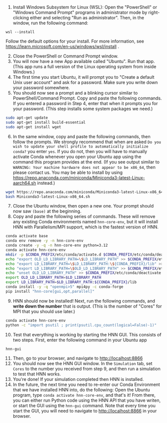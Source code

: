 

1. Install Windows Subsystem for Linux (WSL): Open the "PowerShell" or "Windows Command Prompt" programs in administrator mode by right-clicking either and selecting "Run as administrator". Then, in the window, run the following command:

```
wsl --install
```

Follow the default options for your install. For more information, see https://learn.microsoft.com/en-us/windows/wsl/install .

2. Close the PowerShell or Command Prompt window.
3. You will now have a new App available called "Ubuntu". Run that app. (This app runs a full version of the Linux operating system from inside Windows.)
4. The first time you start Ubuntu, it will prompt you to "Create a default Unix user account" and ask for a password. Make sure you write down your password somewhere.
5. You should now see a prompt and a blinking cursor similar to PowerShell/Command Prompt. Copy and paste the following commands. If you entered a password in Step 4, enter that when it prompts you for your password. (This step installs some system packages we need.)

```bash
sudo apt-get update
sudo apt-get install build-essential
sudo apt-get install wget
```

6. In the same window, copy and paste the following commands, then follow the prompts. We strongly recommend that when are asked  `Do you wish to update your shell profile to automatically initialize conda?` you enter `yes`. If you do not, then you will have to manually activate Conda whenever you open your Ubuntu app using the command this program provides at the end. (If you see output similar to `WARNING: Your machine hardware does not appear to be x86_64`, then please contact us. You may be able to install by using https://repo.anaconda.com/miniconda/Miniconda3-latest-Linux-aarch64.sh instead.)

```bash
wget https://repo.anaconda.com/miniconda/Miniconda3-latest-Linux-x86_64.sh
bash Miniconda3-latest-Linux-x86_64.sh
```

7. Close the Ubuntu window, then open a new one. Your prompt should now saw `(base)` at the beginning.
8. Copy and paste the following series of commands. These will remove any existing Conda environments named `hnn-core-env`, but it will install HNN with Parallelism/MPI support, which is the fastest version of HNN.

```bash
conda activate base
conda env remove -y -n hnn-core-env
conda create -y -q -n hnn-core-env python=3.12
conda activate hnn-core-env
mkdir -p $CONDA_PREFIX/etc/conda/activate.d $CONDA_PREFIX/etc/conda/deactivate.d
echo "export OLD_LD_LIBRARY_PATH=\$LD_LIBRARY_PATH" >> $CONDA_PREFIX/etc/conda/activate.d/env_vars.sh
echo "export LD_LIBRARY_PATH=\$LD_LIBRARY_PATH:\${CONDA_PREFIX}/lib" >> $CONDA_PREFIX/etc/conda/activate.d/env_vars.sh
echo "export LD_LIBRARY_PATH=\$OLD_LD_LIBRARY_PATH" >> $CONDA_PREFIX/etc/conda/deactivate.d/env_vars.sh
echo "unset OLD_LD_LIBRARY_PATH" >> $CONDA_PREFIX/etc/conda/deactivate.d/env_vars.sh
export OLD_LD_LIBRARY_PATH=$LD_LIBRARY_PATH
export LD_LIBRARY_PATH=$LD_LIBRARY_PATH:${CONDA_PREFIX}/lib
conda install -y -q "openmpi>5" mpi4py -c conda-forge
pip install "hnn-core[gui,opt,parallel]" 
```

9. HNN should now be installed! Next, run the following commands, and **write down the number** that is output. (This is the number of "Cores" for MPI that you should use later.)

```bash
conda activate hnn-core-env
python -c "import psutil ; print(psutil.cpu_count(logical=False)-1)" 
```

10. Test that everything is working by starting the HNN GUI. This consists of two steps. First, enter the following command in your Ubuntu app

```bash
hnn-gui
```

11. Then, go to your browser, and navigate to [http://localhost:8866](http://localhost:8866)
12. You should now see the HNN GUI window. In the `Simulation` tab, set `Cores` to the number you received from step 9, and then run a simulation to test that HNN works.
13. You're done! If your simulation completed then HNN is installed.
14. In the future, the next time you need to re-enter our Conda Environment that we have installed HNN into, do the following: Open the Ubuntu program, type `conda activate hnn-core-env`, and that's it! From there, you can either run Python code using the HNN API that you have writen, or start the GUI using the `hnn-gui` command. Note that every time you start the GUI, you will need to navigate to [http://localhost:8866](http://localhost:8866) in your browser.